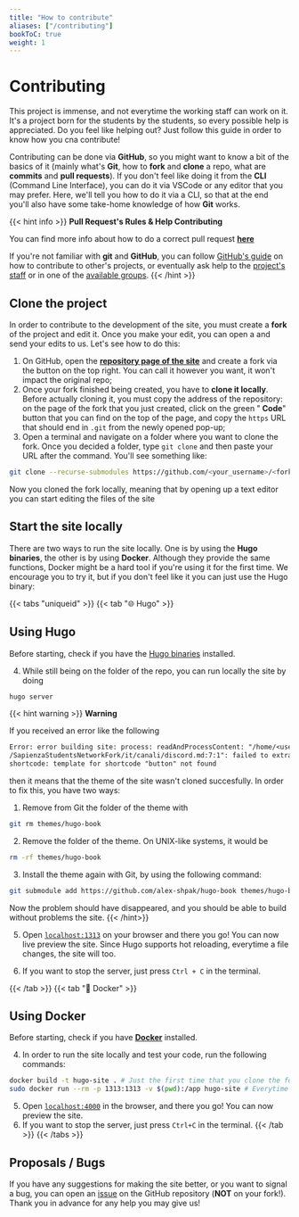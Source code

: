 ```yaml
---
title: "How to contribute"
aliases: ["/contributing"]
bookToC: true
weight: 1
---
```


<script src="https://kit.fontawesome.com/6fd9d2b408.js" crossorigin="anonymous"></script>

# Contributing

This project is immense, and not everytime the working staff can work on it. It's a project born for the students by the students, so every possible help is appreciated. Do you feel like helping out? Just follow this guide in order to know how you cna contribute!

Contributing can be done via **GitHub**, so you might want to know a bit of the basics of it (mainly what's **Git**, how to **fork** and **clone** a repo, what are **commits** and **pull requests**). If you don't feel like doing it from the **CLI** (Command Line Interface), you can do it via VSCode or any editor that you may prefer. Here, we'll tell you how to do it via a CLI, so that at the end you'll also have some take-home knowledge of how **Git** works.

{{< hint info >}}
<i class="fa-solid fa-circle-info" style="color: #74C0FC;"></i> **Pull Request's Rules & Help Contributing**

You can find more info about how to do a correct pull request [**here**](https://github.com/sapienzastudentsnetwork/sapienzastudentsnetwork.github.io/pulls)

If you're not familiar with **git** and **GitHub**, you can follow [GitHub's guide](https://docs.github.com/en/get-started/quickstart/contributing-to-projects) on how to contribute to other's projects, or eventually ask help to the [project's staff](/it/contribuire/contatti) or in one of the [available groups](/it/canali/telegram).
{{< /hint >}}

## Clone the project

In order to contribute to the development of the site, you must create a **fork** of the project and edit it. Once you make your edit, you can open a  and send your edits to us. Let's see how to do this:

1. On GitHub, open the [**repository page of the site**](https://github.com/sapienzastudentsnetwork/sapienzastudentsnetwork.github.io) and create a fork via the button on the top right. You can call it however you want, it won't impact the original repo;
2. Once your fork finished being created, you have to **clone it locally**. Before actually cloning it, you must copy the address of the repository: on the page of the fork that you just created, click on the green "**<i class="fa-solid fa-code" style="color: #63E6BE;"></i> Code**" button that you can find on the top of the page, and copy the `https` URL that should end in `.git` from the newly opened pop-up;
3. Open a terminal and navigate on a folder where you want to clone the fork. Once you decided a folder, type `git clone` and then paste your URL after the command. You'll see something like:
```bash
git clone --recurse-submodules https://github.com/<your_username>/<fork_name>.git
```
Now you cloned the fork locally, meaning that by opening up a text editor you can start editing the files of the site

## Start the site locally

There are two ways to run the site locally. One is by using the **Hugo binaries**, the other is by using **Docker**. Although they provide the same functions, Docker might be a hard tool if you're using it for the first time. We encourage you to try it, but if you don't feel like it you can just use the Hugo binary:

{{< tabs "uniqueid" >}}
{{< tab "🌐 Hugo" >}}
## Using Hugo

Before starting, check if you have the [Hugo binaries](https://gohugo.io/installation/) installed.

4. While still being on the folder of the repo, you can run locally the site by doing
```bash
hugo server
```
{{< hint warning >}}
<i class="fa-solid fa-triangle-exclamation" style="color: #FFD43B;"></i> **Warning**

If you received an error like the following
```txt
Error: error building site: process: readAndProcessContent: "/home/<user>
/SapienzaStudentsNetworkFork/it/canali/discord.md:7:1": failed to extract
shortcode: template for shortcode "button" not found
```
then it means that the theme of the site wasn't cloned succesfully. In order to fix this, you have two ways:
 1. Remove from Git the folder of the theme with
 ```bash
 git rm themes/hugo-book
 ```
 2. Remove the folder of the theme. On UNIX-like systems, it would be
 ```bash
 rm -rf themes/hugo-book
 ```
 3. Install the theme again with Git, by using the following command:
```bash
git submodule add https://github.com/alex-shpak/hugo-book themes/hugo-book
```
Now the problem should have disappeared, and you should be able to build without problems the site.
{{< /hint>}}

5. Open [`localhost:1313`](localhost:1313) on your browser and there you go! You can now live preview the site. Since Hugo supports hot reloading, everytime a file changes, the site will too.

6. If you want to stop the server, just press `Ctrl + C` in the terminal.

{{< /tab >}}
{{< tab "🐋 Docker" >}}
## Using Docker

Before starting, check if you have [**Docker**](https://www.docker.com/) installed.

4. In order to run the site locally and test your code, run the following commands:
```bash
docker build -t hugo-site . # Just the first time that you clone the fork
sudo docker run --rm -p 1313:1313 -v $(pwd):/app hugo-site # Everytime that you work on the project
```

5. Open [`localhost:4000`](http://localhost:4000/) in the browser, and there you go! You can now preview the site.
6. If you want to stop the server, just press `Ctrl+C` in the terminal.
{{< /tab >}}
{{< /tabs >}}



## Proposals / Bugs

If you have any suggestions for making the site better, or you want to signal a bug, you can open an [issue](https://github.com/sapienzastudentsnetwork/sapienzastudentsnetwork.github.io/issues) on the GitHub repository (**NOT** on your fork!). Thank you in advance for any help you may give us!
